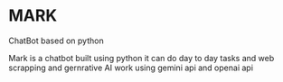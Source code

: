 # MARK
ChatBot based on python

Mark is a chatbot built using python it can do day to day tasks and web scrapping and gernrative AI work using gemini api and openai api
